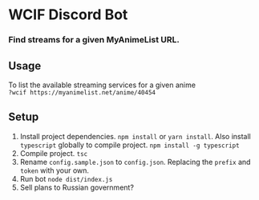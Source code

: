 # WCIF Discord Bot

### Find streams for a given MyAnimeList URL.

## Usage

To list the available streaming services for a given anime  
`?wcif https://myanimelist.net/anime/40454`

## Setup

1. Install project dependencies. `npm install` or `yarn install`. Also install `typescript` globally to compile project. `npm install -g typescript`
2. Compile project. `tsc`
3. Rename `config.sample.json` to `config.json`. Replacing the `prefix` and `token` with your own.
4. Run bot `node dist/index.js`
5. Sell plans to Russian government?

